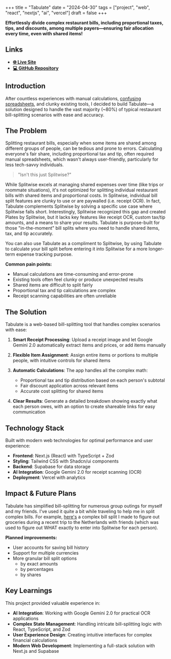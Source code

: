 +++
title = "Tabulate"
date = "2024-04-30"
tags = ["project", "web", "react", "nextjs", "ai", "vercel"]
draft = false
+++

**Effortlessly divide complex restaurant bills, including proportional taxes, tips, and discounts, among multiple payers—ensuring fair allocation every time, even with shared items!**

## Links
- **[🌐 Live Site](https://tabulate.vercel.app/)**
- **[💻 GitHub Repository](https://github.com/daniel-yili-ye/Tabulate)**

## Introduction

After countless experiences with manual calculations, [confusing spreadsheets](https://docs.google.com/spreadsheets/d/1ixzuB6UMTsaKO_n8LrY5zwVDDarukj9wdeHAAY13Cis/edit?usp=sharing), and clunky existing tools, I decided to build Tabulate—a solution designed to handle the vast majority (~80%) of typical restaurant bill-splitting scenarios with ease and accuracy.

## The Problem

Splitting restaurant bills, especially when some items are shared among different groups of people, can be tedious and prone to errors. Calculating everyone's fair share, including proportional tax and tip, often required manual spreadsheets, which wasn't always user-friendly, particularly for less tech-savvy individuals.

>"Isn't this just Splitwise?"

While Splitwise excels at managing shared expenses over time (like trips or roommate situations), it's not optimized for splitting individual restaurant bills with shared items and proportional costs. In Splitwise, individual bill split features are clunky to use or are paywalled (i.e. receipt OCR). In fact, Tabulate complements Splitwise by solving a specific use case where Splitwise falls short. Interestingly, Splitwise recognized this gap and created Plates by Splitwise, but it lacks key features like receipt OCR, custom tax/tip amounts, and a means to share your results. Tabulate is purpose-built for those "in-the-moment" bill splits where you need to handle shared items, tax, and tip accurately. 

You can also use Tabulate as a compliment to Splitwise, by using Tabulate to calculate your bill split before entering it into Splitwise for a more longer-term expense tracking purpose.


**Common pain points:**
- Manual calculations are time-consuming and error-prone
- Existing tools often feel clunky or produce unexpected results
- Shared items are difficult to split fairly
- Proportional tax and tip calculations are complex
- Receipt scanning capabilities are often unreliable

## The Solution

Tabulate is a web-based bill-splitting tool that handles complex scenarios with ease:

1. **Smart Receipt Processing**: Upload a receipt image and let Google Gemini 2.0 automatically extract items and prices, or add items manually

2. **Flexible Item Assignment**: Assign entire items or portions to multiple people, with intuitive controls for shared items

3. **Automatic Calculations**: The app handles all the complex math:
   - Proportional tax and tip distribution based on each person's subtotal
   - Fair discount application across relevant items
   - Accurate cost splitting for shared items

4. **Clear Results**: Generate a detailed breakdown showing exactly what each person owes, with an option to create shareable links for easy communication

## Technology Stack

Built with modern web technologies for optimal performance and user experience:

- **Frontend**: Next.js (React) with TypeScript + Zod
- **Styling**: Tailwind CSS with Shadcn/ui components
- **Backend**: Supabase for data storage
- **AI Integration**: Google Gemini 2.0 for receipt scanning (OCR)
- **Deployment**: Vercel with analytics

## Impact & Future Plans

Tabulate has simplified bill-splitting for numerous group outings for myself and my friends. I've used it quite a bit while traveling to help me in split complex bills. For example, [here's](https://tabulate.vercel.app/bills/ed71fba1-a260-4109-91c5-9090b317ea1c) a complex bill split I made to figure out groceries during a recent trip to the Netherlands with friends (which was used to figure out WHAT exactly to enter into Splitwise for each person).

**Planned improvements:**
- User accounts for saving bill history
- Support for multiple currencies
- More granular bill split options
    - by exact amounts
    - by percentages
    - by shares

## Key Learnings

This project provided valuable experience in:

- **AI Integration**: Working with Google Gemini 2.0 for practical OCR applications
- **Complex State Management**: Handling intricate bill-splitting logic with React, TypeScript, and Zod
- **User Experience Design**: Creating intuitive interfaces for complex financial calculations
- **Modern Web Development**: Implementing a full-stack solution with Next.js and Supabase